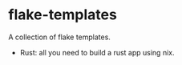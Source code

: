 # flake-templates
A collection of flake templates.

* Rust: all you need to build a rust app using nix.
